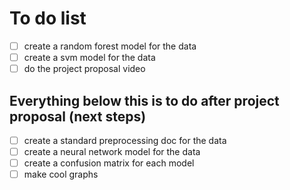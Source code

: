 # To do list

- [ ] create a random forest model for the data
- [ ] create a svm model for the data
- [ ] do the project proposal video

## Everything below this is to do after project proposal (next steps)
- [ ] create a standard preprocessing doc for the data
- [ ] create a neural network model for the data
- [ ] create a confusion matrix for each model
- [ ] make cool graphs 
